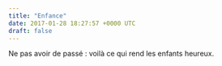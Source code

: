 ```yaml
---
title: "Enfance"
date: 2017-01-28 18:27:57 +0000 UTC
draft: false
---
```

Ne pas avoir de passé : voilà ce qui rend les enfants heureux.